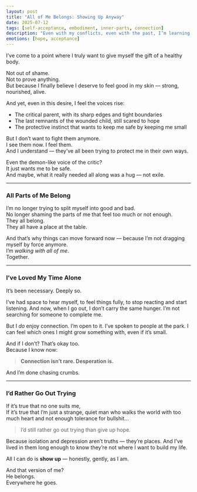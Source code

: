 ```yaml
---
layout: post
title: "All of Me Belongs: Showing Up Anyway"
date: 2025-07-12
tags: [self-acceptance, embodiment, inner-parts, connection]
description: "Even with my conflicts, even with the past, I’m learning to show up in the world as I am — because all of me belongs."
emotions: [hope, acceptance]
---
```


I’ve come to a point where I truly want to give myself the gift of a healthy body.

Not out of shame.  
Not to prove anything.  
But because I finally believe I deserve to feel good in my skin — strong, nourished, alive.

And yet, even in this desire, I feel the voices rise:
- The critical parent, with its sharp edges and tight boundaries  
- The last remnants of the wounded child, still scared to hope  
- The protective instinct that wants to keep me safe by keeping me small

But I don’t want to fight them anymore.  
I see them now. I feel them.  
And I understand — they’ve all been trying to protect me in their own ways.

Even the demon-like voice of the critic?  
It just wants me to be safe.  
And maybe, what it really needed all along was a hug — not exile.

---

### All Parts of Me Belong

I’m no longer trying to split myself into good and bad.  
No longer shaming the parts of me that feel too much or not enough.  
They all belong.  
They all have a place at the table.

And that’s why things can move forward now — because I’m not dragging myself by force anymore.  
I’m *walking with all of me*.  
Together.

---

### I’ve Loved My Time Alone

It’s been necessary. Deeply so.

I’ve had space to hear myself, to feel things fully, to stop reacting and start listening. And now, when I go out, I don’t carry the same hunger. I’m not searching for someone to complete me.

But I *do* enjoy connection. I’m open to it. I’ve spoken to people at the park. I can feel which ones I might grow something with, even if it’s small.

And if I don’t? That’s okay too.  
Because I know now:

> **Connection isn’t rare. Desperation is.**

And I’m done chasing crumbs.

---

### I’d Rather Go Out Trying

If it’s true that no one suits me,  
If it’s true that I’m just a strange, quiet man who walks the world with too much heart and not enough tolerance for bullshit…

> I’d still rather go out trying than give up hope.

Because isolation and depression aren’t truths — they’re places. And I’ve lived in them long enough to know they’re not where I want to build my life.

All I can do is **show up** — honestly, gently, as I am.

And that version of me?  
He belongs.  
Everywhere he goes.